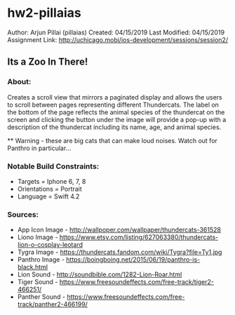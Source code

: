 # hw2-pillaias
Author: Arjun Pillai (pillaias)
Created: 04/15/2019
Last Modified: 04/15/2019
Assignment Link: http://uchicago.mobi/ios-development/sessions/session2/

## Its a Zoo In There!

### About:

   Creates a scroll view that mirrors a paginated display and allows the users
   to scroll between pages representing different Thundercats. The label on
   the bottom of the page reflects the animal species of the thundercat on the
   screen and clicking the button under the image will provide a pop-up with a
   description of the thundercat including its name, age, and animal species.

   ** Warning - these are big cats that can make loud noises. Watch out for
   Panthro in particular...


### Notable Build Constraints:
   * Targets = Iphone 6, 7, 8
   * Orientations = Portrait
   * Language = Swift 4.2


### Sources:
   * App Icon Image - http://wallpoper.com/wallpaper/thundercats-361528
   * Liono Image - https://www.etsy.com/listing/627063380/thundercats-lion-o-cosplay-leotard
   * Tygra Image - https://thundercats.fandom.com/wiki/Tygra?file=Ty1.jpg
   * Panthro Image - https://boingboing.net/2015/06/19/panthro-is-black.html
   * Lion Sound - http://soundbible.com/1282-Lion-Roar.html
   * Tiger Sound - https://www.freesoundeffects.com/free-track/tiger2-466251/
   * Panther Sound - https://www.freesoundeffects.com/free-track/panther2-466199/


